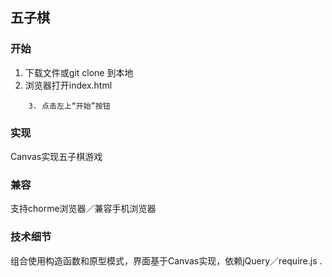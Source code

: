 ## 五子棋

### 开始

1. 下载文件或git clone 到本地
2. 浏览器打开index.html

```
	3. 点击左上“开始”按钮
```

### 实现

Canvas实现五子棋游戏


### 兼容
支持chorme浏览器／兼容手机浏览器


### 技术细节

组合使用构造函数和原型模式，界面基于Canvas实现，依赖jQuery／require.js .
